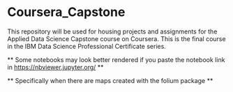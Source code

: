 # Coursera_Capstone
This repository will be used for housing projects and assignments for the Applied Data Science Capstone course on Coursera. This is the final course in the IBM Data Science Professional Certificate series.

** Some notebooks may look better rendered if you paste the notebook link in https://nbviewer.jupyter.org/ **

** Specifically when there are maps created with the folium package **
